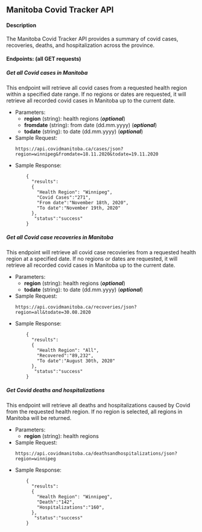## Manitoba Covid Tracker API

#### Description  
The Manitoba Covid Tracker API provides a summary of covid cases, recoveries, deaths, and hospitalization across the province.
 
#### Endpoints: (all GET requests)
##### Get all Covid cases in Manitoba  
This endpoint will retrieve all covid cases from a requested health region within a specified date range. If no regions or dates are requested, it will retrieve all recorded covid cases in Manitoba up to the current date. 
- Parameters: 
  - **region** (string): health regions (***optional***)
  - **fromdate** (string): from date (dd.mm.yyyy) (***optional***)
  - **todate** (string): to date (dd.mm.yyyy) (***optional***)
- Sample Request: 
  ```
  https://api.covidmanitoba.ca/cases/json?region=winnipeg&fromdate=18.11.2020&todate=19.11.2020
  ```
- Sample Response: 
  ```
      {
        "results":
        {
          "Health Region": "Winnipeg",
          "Covid Cases":"271",
          "From date":"November 18th, 2020",
          "To date":"November 19th, 2020"
        },
         "status":"success"
      }
  ```
  
  
##### Get all Covid case recoveries in Manitoba  
This endpoint will retrieve all covid case recovieries from a requested health region at a specified date. If no regions or dates are requested, it will retrieve all recorded covid cases in Manitoba up to the current date.
- Parameters: 
  - **region** (string): health regions (***optional***)
  - **todate** (string): to date (dd.mm.yyyy) (***optional***)
- Sample Request:
  ```
  https://api.covidmanitoba.ca/recoveries/json?region=all&todate=30.08.2020
  ```
- Sample Response: 
  ```
      {
        "results":
        {
          "Health Region": "All",
          "Recovered":"89,232",
          "To date":"August 30th, 2020"
        },
         "status":"success"
      }
  ```
  

##### Get Covid deaths and hospitalizations  
This endpoint will retrieve all deaths and hospitalizations caused by Covid from the requested health region. If no region is selected, all regions in Manitoba will be returned.
- Parameters: 
  - **region** (string): health regions
- Sample Request: 
  ```
  https://api.covidmanitoba.ca/deathsandhospitalizations/json?region=winnipeg
  ```
- Sample Response:
  ```
      {
        "results":
        {
          "Health Region": "Winnipeg",
          "Death":"142",
          "Hospitalizations":"160",
        },
         "status":"success"
      }
  ```



